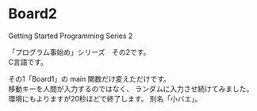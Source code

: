 # Board2
Getting Started Programming Series 2

「プログラム事始め」シリーズ　その2です。  
C言語です。

その1「Board1」の main 関数だけ変えただけです。  
移動キーを人間が入力するのではなく、
ランダムに入力させ続けてみました。  
環境にもよりますが20秒ほどで終了します。
別名「小バエ」。
